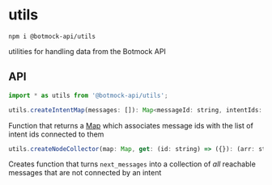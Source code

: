 # utils

```console
npm i @botmock-api/utils
```

utilities for handling data from the Botmock API

## API

```js
import * as utils from '@botmock-api/utils';
```

```js
utils.createIntentMap(messages: []): Map<messageId: string, intentIds: string[]>
```

Function that returns a [Map](https://developer.mozilla.org/en-US/docs/Web/JavaScript/Reference/Global_Objects/Map)
which associates message ids with the list of intent ids connected to them

```js
utils.createNodeCollector(map: Map, get: (id: string) => ({}): (arr: string[]) => string[]
```

Creates function that turns `next_messages` into a collection of _all_ reachable
messages that are not connected by an intent
